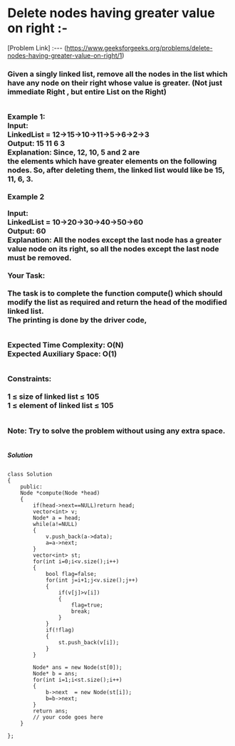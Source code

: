 # Delete nodes having greater value on right :-

[Problem Link] :--- (https://www.geeksforgeeks.org/problems/delete-nodes-having-greater-value-on-right/1)

<h3>
Given a singly linked list, remove all the nodes in the list which have any node on their right whose value is greater. (Not just immediate Right , but entire List on the Right)
<br><br>

Example 1:<br>
Input:<br>
LinkedList = 12->15->10->11->5->6->2->3<br>
Output: 15 11 6 3<br>
Explanation: Since, 12, 10, 5 and 2 are<br>
the elements which have greater elements
on the following nodes. So, after deleting
them, the linked list would like be 15,
11, 6, 3.<br><br>
Example 2<br>

Input:<br>
LinkedList = 10->20->30->40->50->60<br>
Output: 60<br>
Explanation: All the nodes except the last
node has a greater value node on its right,
so all the nodes except the last node must
be removed.<br><br>
Your Task:<br><br>
The task is to complete the function compute() which should modify the list as required and return the head of the modified linked list. <br>
The printing is done by the driver code,<br><br>

Expected Time Complexity: O(N)<br>
Expected Auxiliary Space: O(1)<br><br>

Constraints:<br><br>
1 ≤ size of linked list ≤ 105<br>
1 ≤ element of linked list ≤ 105<br><br>

Note: Try to solve the problem without using any extra space.<br><br>
  
</h3>

***Solution***

```

class Solution
{
    public:
    Node *compute(Node *head)
    {
        if(head->next==NULL)return head;
        vector<int> v;
        Node* a = head;
        while(a!=NULL)
        {
            v.push_back(a->data);
            a=a->next;
        }
        vector<int> st;
        for(int i=0;i<v.size();i++)
        {
            bool flag=false;
            for(int j=i+1;j<v.size();j++)
            {
                if(v[j]>v[i])
                {
                    flag=true;
                    break;
                }
            }
            if(!flag)
            {
                st.push_back(v[i]);
            }
        }
        
        Node* ans = new Node(st[0]);
        Node* b = ans;
        for(int i=1;i<st.size();i++)
        {
            b->next  = new Node(st[i]);
            b=b->next;
        }
        return ans;
        // your code goes here
    }
    
};

```
